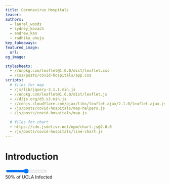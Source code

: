 ```yaml
---
title: Coronavirus Hospitals
teaser:
authors:
  - laurel_woods
  - sydney_kovach
  - andrew_kan
  - radhika_ahuja
key_takeaways:
featured_image:
  url:
og_image:

stylesheets:
  - //unpkg.com/leaflet@1.6.0/dist/leaflet.css
  - /css/posts/covid-hospitals/app.css
scripts:
  # files for map
  - /js/lib/jquery-3.1.1.min.js
  - //unpkg.com/leaflet@1.6.0/dist/leaflet.js
  - //d3js.org/d3.v3.min.js
  - //cdnjs.cloudflare.com/ajax/libs/leaflet-ajax/2.1.0/leaflet.ajax.js
  - /js/posts/covid-hospitals/map-helpers.js
  - /js/posts/covid-hospitals/map.js

  # files for chart
  - https://cdn.jsdelivr.net/npm/chart.js@2.8.0
  - /js/posts/covid-hospitals/line-chart.js
---
```


# Introduction

<div id="map"></div>

<script type="text/pyscript" src="python/corona-hospitals/map-scraping.py"></script>

<div>
    <canvas id="line-chart"></canvas>
  <div id="slider-wrapper">
    <div>
      <input type="range" min="1" max="100" value="50" class="slider" oninput="display_slider_value(this.value); update_line_chart(this.value);">
    </div>
    <div>
      <span id="slider-display">50% of UCLA Infected</span>
    </div>
  </div>
</div>
